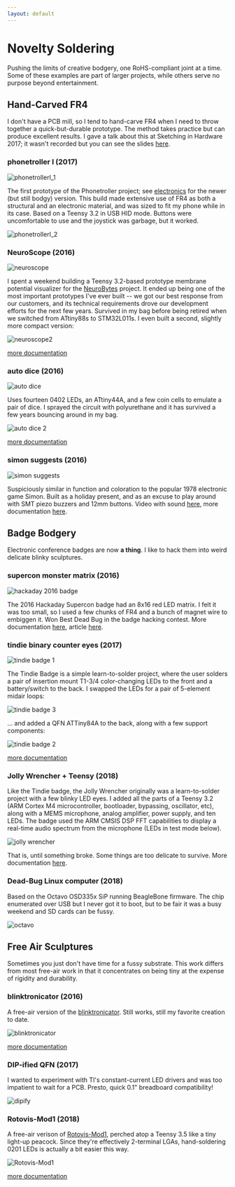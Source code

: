 ```yaml
---
layout: default
---
```


# Novelty Soldering
Pushing the limits of creative bodgery, one RoHS-compliant joint at a time. Some of these examples are part of larger projects, while others serve no purpose beyond entertainment.

## Hand-Carved FR4
I don't have a PCB mill, so I tend to hand-carve FR4 when I need to throw together a quick-but-durable prototype. The method takes practice but can produce excellent results. I gave a talk about this at Sketching in Hardware 2017; it wasn't recorded but you can see the slides [here](https://www.dropbox.com/sh/hyhu9ugzqjm3rpa/AADzmDjt3YaXpK__I8fdOgkTa?dl=0&preview=zach+fredin+-+ZF_sketching.pdf).

### phonetroller I (2017)

![phonetrollerI_1](/assets/img/phonetrollerI_1.jpg)

The first prototype of the Phonetroller project; see [electronics](/electronics.md) for the newer (but still bodgy) version. This build made extensive use of FR4 as both a structural and an electronic material, and was sized to fit my phone while in its case. Based on a Teensy 3.2 in USB HID mode. Buttons were uncomfortable to use and the joystick was garbage, but it worked.

![phonetrollerI_2](/assets/img/phonetrollerI_2.jpg)

### NeuroScope (2016)

![neuroscope](/assets/img/neuroscope.jpg)

I spent a weekend building a Teensy 3.2-based prototype membrane potential visualizer for the [NeuroBytes](/neurobytes.md) project. It ended up being one of the most important prototypes I've ever built -- we got our best response from our customers, and its technical requirements drove our development efforts for the next few years. Survived in my bag before being retired when we switched from ATtiny88s to STM32L011s. I even built a second, slightly more compact version:

![neuroscope2](/assets/img/neuroscope2.jpg)

[more documentation](https://hackaday.io/project/3339-neurobytes/log/41994-neuroscope-a-real-time-membrane-potential-waveform-viewer)

### auto dice (2016)

![auto dice](/assets/img/autodice.gif "auto dice")

Uses fourteen 0402 LEDs, an ATtiny44A, and a few coin cells to emulate a pair of dice. I sprayed the circuit with polyurethane and it has survived a few years bouncing around in my bag.

![auto dice 2](/assets/img/autodice2.jpg "auto dice")

[more documentation](https://hackaday.io/project/8160-weekend-novelty-projects/log/42852-auto-dice)

### simon suggests (2016)

![simon suggests](/assets/img/simon.jpg)

Suspiciously similar in function and coloration to the popular 1978 electronic game Simon. Built as a holiday present, and as an excuse to play around with SMT piezo buzzers and 12mm buttons. Video with sound [here](https://youtu.be/lXgxr6eGAZU), more documentation [here](https://hackaday.io/project/8160-weekend-novelty-projects/log/50668-simon-uh-suggests).

## Badge Bodgery
Electronic conference badges are now **a thing**. I like to hack them into weird delicate blinky sculptures.

### supercon monster matrix (2016)
![hackaday 2016 badge](/assets/img/hackaday2016badge.jpg)

The 2016 Hackaday Supercon badge had an 8x16 red LED matrix. I felt it was too small, so I used a few chunks of FR4 and a bunch of magnet wire to embiggen it. Won Best Dead Bug in the badge hacking contest. More documentation [here](https://hackaday.io/project/8160-weekend-novelty-projects/log/48843-badgery-bodgery), article [here](https://hackaday.com/2016/11/21/showing-off-the-badge-hacks-from-supercon/).

### tindie binary counter eyes (2017)
![tindie badge 1](/assets/img/tindiebadge1.gif)

The Tindie Badge is a simple learn-to-solder project, where the user solders a pair of insertion mount T1-3/4 color-changing LEDs to the front and a battery/switch to the back. I swapped the LEDs for a pair of 5-element midair loops:

![tindie badge 3](/assets/img/tindiebadge3.jpg)

... and added a QFN ATTiny84A to the back, along with a few support components:

![tindie badge 2](/assets/img/tindiebadge2.jpg)

[more documentation](https://hackaday.io/project/8160-weekend-novelty-projects/log/71347-tindie-badge-bodge)

### Jolly Wrencher + Teensy (2018)

Like the Tindie badge, the Jolly Wrencher originally was a learn-to-solder project with a few blinky LED eyes. I added all the parts of a Teensy 3.2 (ARM Cortex M4 microcontroller, bootloader, bypassing, oscillator, etc), along with a MEMS microphone, analog amplifier, power supply, and ten LEDs. The badge used the ARM CMSIS DSP FFT capabilities to display a real-time audio spectrum from the microphone (LEDs in test mode below).

![jolly wrencher](/assets/img/jollywrencher1.jpg)

That is, until something broke. Some things are too delicate to survive. More documentation [here](https://hackaday.io/project/8160-weekend-novelty-projects/log/154333-jolly-wrencher-diy-teensy-bodgery).

### Dead-Bug Linux computer (2018)

Based on the Octavo OSD335x SiP running BeagleBone firmware. The chip enumerated over USB but I never got it to boot, but to be fair it was a busy weekend and SD cards can be fussy.

![octavo](/assets/img/octavo.jpg)

## Free Air Sculptures
Sometimes you just don't have time for a fussy substrate. This work differs from most free-air work in that it concentrates on being tiny at the expense of rigidity and durability.

### blinktronicator (2016)
A free-air version of the [blinktronicator](/electronics.md). Still works, still my favorite creation to date.

![blinktronicator](/assets/img/blinktronicator3.jpg)

[more documentation](https://hackaday.io/project/8331-blinktronicator/log/41277-free-air-blinktronicator)

### DIP-ified QFN (2017)
I wanted to experiment with TI's constant-current LED drivers and was too impatient to wait for a PCB. Presto, quick 0.1" breadboard compatibility!

![dipify](/assets/img/dipify.jpg)

### Rotovis-Mod1 (2018)
A free-air verison of [Rotovis-Mod1](/electronics.md), perched atop a Teensy 3.5 like a tiny light-up peacock. Since they're effectively 2-terminal LGAs, hand-soldering 0201 LEDs is actually a bit easier this way.

![Rotovis-Mod1](/assets/img/rotovis3.jpg)

[more documentation](https://hackaday.io/project/27829-rotovis-mod1/log/147666-the-obligatory-free-air-version)
